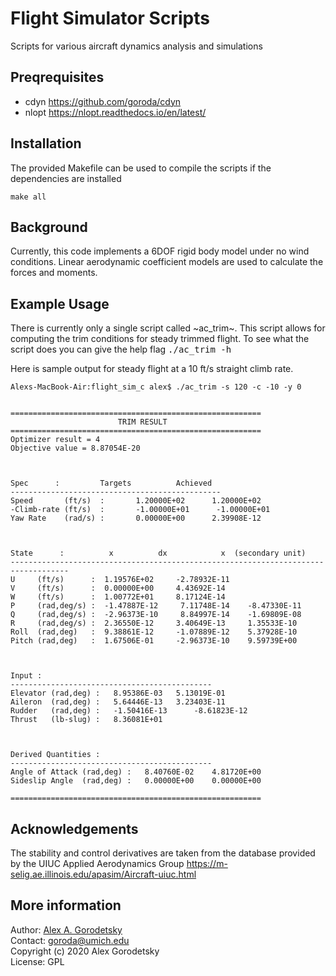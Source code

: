# Flight Simulator Scripts

Scripts for various aircraft dynamics analysis and simulations

## Preqrequisites
* cdyn https://github.com/goroda/cdyn
* nlopt https://nlopt.readthedocs.io/en/latest/


## Installation
The provided Makefile can be used to compile the scripts if the dependencies are installed

``
make all
``

## Background

Currently, this code implements a 6DOF rigid body model under no wind conditions. Linear aerodynamic coefficient models are used to calculate the forces and moments.

## Example Usage
There is currently only a single script called ~ac_trim~. This script allows for computing the trim conditions for steady trimmed flight. To see what the script does you can give the help flag <kbd> ./ac_trim -h </kbd>

Here is sample output for steady flight at a 10 ft/s straight climb rate.



``` shell
Alexs-MacBook-Air:flight_sim_c alex$ ./ac_trim -s 120 -c -10 -y 0 


========================================================
                        TRIM RESULT                     
========================================================
Optimizer result = 4
Objective value = 8.87054E-20



Spec      :         Targets          Achieved
-----------------------------------------------
Speed       (ft/s)  :       1.20000E+02      1.20000E+02
-Climb-rate (ft/s)  :       -1.00000E+01      -1.00000E+01
Yaw Rate    (rad/s) :       0.00000E+00      2.39908E-12



State      : 	      x 	     dx   	       x  (secondary unit)
-----------------------------------------------------------------------------------
U     (ft/s)      :  1.19576E+02     -2.78932E-11
V     (ft/s)      :  0.00000E+00     4.43692E-14
W     (ft/s)      :  1.00772E+01     8.17124E-14
P     (rad,deg/s) :  -1.47887E-12     7.11748E-14 	 -8.47330E-11
Q     (rad,deg/s) :  -2.96373E-10     8.84997E-14 	 -1.69809E-08
R     (rad,deg/s) :  2.36550E-12     3.40649E-13 	 1.35533E-10
Roll  (rad,deg)   :  9.38861E-12     -1.07889E-12 	 5.37928E-10
Pitch (rad,deg)   :  1.67506E-01     -2.96373E-10 	 9.59739E+00



Input :
---------------------------------------------
Elevator (rad,deg) :   8.95386E-03 	 5.13019E-01
Aileron  (rad,deg) :   5.64446E-13 	 3.23403E-11
Rudder   (rad,deg) :   -1.50416E-13 	 -8.61823E-12
Thrust   (lb-slug) :   8.36081E+01



Derived Quantities :
---------------------------------------------
Angle of Attack (rad,deg) :   8.40760E-02 	 4.81720E+00
Sideslip Angle  (rad,deg) :   0.00000E+00 	 0.00000E+00

========================================================

```

## Acknowledgements

The stability and control derivatives are taken from the database provided by the UIUC Applied Aerodynamics Group https://m-selig.ae.illinois.edu/apasim/Aircraft-uiuc.html


## More information

Author: [Alex A. Gorodetsky](https://www.alexgorodetsky.com)  
Contact: [goroda@umich.edu](mailto:goroda@umich.edu)  
Copyright (c) 2020 Alex Gorodetsky  
License: GPL
